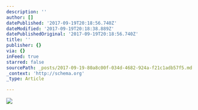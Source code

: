 ```yaml
---
description: ''
author: []
datePublished: '2017-09-19T20:18:56.740Z'
dateModified: '2017-09-19T20:18:38.889Z'
datePublishedOriginal: '2017-09-19T20:18:56.740Z'
title: ''
publisher: {}
via: {}
inFeed: true
starred: false
sourcePath: _posts/2017-09-19-80a8c00f-034d-4682-924a-f21c1adb57f5.md
_context: 'http://schema.org'
_type: Article

---
```

![](https://the-grid-user-content.s3-us-west-2.amazonaws.com/06a23240-055f-49bb-b55c-549bae07191b.jpg)